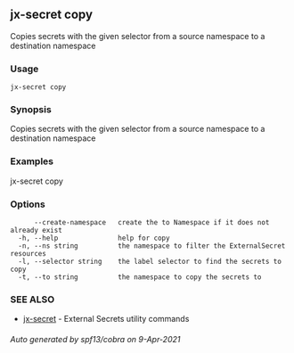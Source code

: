 ## jx-secret copy

Copies secrets with the given selector from a source namespace to a destination namespace

### Usage

```
jx-secret copy
```

### Synopsis

Copies secrets with the given selector from a source namespace to a destination namespace

### Examples

  jx-secret copy

### Options

```
      --create-namespace   create the to Namespace if it does not already exist
  -h, --help               help for copy
  -n, --ns string          the namespace to filter the ExternalSecret resources
  -l, --selector string    the label selector to find the secrets to copy
  -t, --to string          the namespace to copy the secrets to
```

### SEE ALSO

* [jx-secret](jx-secret.md)	 - External Secrets utility commands

###### Auto generated by spf13/cobra on 9-Apr-2021
